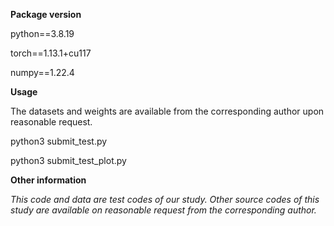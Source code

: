 **Package version**

python==3.8.19

torch==1.13.1+cu117

numpy==1.22.4

**Usage**

The datasets and weights are available from the corresponding author upon reasonable request.

python3 submit_test.py

python3 submit_test_plot.py

**Other information**

*This code and data are test codes of our study. Other source codes of this study are available on reasonable request from the corresponding author.*
